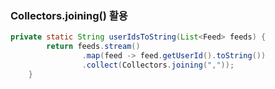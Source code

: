 ### Collectors.joining() 활용
```java
private static String userIdsToString(List<Feed> feeds) {
        return feeds.stream()
                .map(feed -> feed.getUserId().toString())
                .collect(Collectors.joining(","));
    }
```